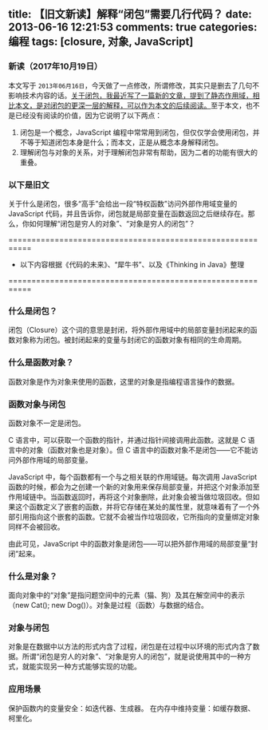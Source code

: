title: 【旧文新读】解释“闭包”需要几行代码？
date: 2013-06-16 12:21:53
comments: true
categories: 编程
tags: [closure, 对象, JavaScript]
---

### 新读（2017年10月19日）

本文写于 `2013年06月16日`，今天做了一点修改，所谓修改，其实只是删去了几句不影响技术内容的话。[关于闭包，我最近写了一篇新的文章，提到了静态作用域，相比本文，是对闭包的更深一层的解释，可以作为本文的后续阅读。](/2017/10/14/context-and-scope-bonus-scene-closure/)至于本文，也不是已经没有阅读的价值，因为它说明了以下两点：

1. 闭包是一个概念，JavaScript 编程中常常用到闭包，但仅仅学会使用闭包，并不等于知道闭包本身是什么；而本文，正是从概念本身解释闭包。
2. 理解闭包与对象的关系，对于理解闭包非常有帮助，因为二者的功能有很大的重叠。


### 以下是旧文

关于什么是闭包，很多“高手”会给出一段“特权函数”访问外部作用域变量的 JavaScript 代码，并且告诉你，闭包就是局部变量在函数返回之后继续存在。那么，你如何理解“闭包是穷人的对象”、“对象是穷人的闭包”？
<!--more-->

===========================================================

* 以下内容根据《代码的未来》、“犀牛书”、以及《Thinking in Java》整理

===========================================================

### 什么是闭包？

闭包（Closure）这个词的意思是封闭，将外部作用域中的局部变量封闭起来的函数对象称为闭包。被封闭起来的变量与封闭它的函数对象有相同的生命周期。

### 什么是函数对象？

函数对象是作为对象来使用的函数，这里的对象是指编程语言操作的数据。

### 函数对象与闭包

函数对象不一定是闭包。

C 语言中，可以获取一个函数的指针，并通过指针间接调用此函数。这就是 C 语言中的对象（函数对象也是对象）。但 C 语言中的函数对象不是闭包——它不能访问外部作用域的局部变量。

JavaScript 中，每个函数都有一个与之相关联的作用域链。每次调用 JavaScript 函数的时候，都会为之创建一个新的对象用来保存局部变量，并把这个对象添加至作用域链中。当函数返回时，再将这个对象删除，此对象会被当做垃圾回收。但如果这个函数定义了嵌套的函数，并将它存储在某处的属性里，就意味着有了一个外部引用指向这个嵌套的函数。它就不会被当作垃圾回收，它所指向的变量绑定对象同样不会被回收。

由此可见，JavaScript 中的函数对象是闭包——可以把外部作用域的局部变量“封闭”起来。

### 什么是对象？

面向对象中的“对象”是指问题空间中的元素（猫、狗）及其在解空间中的表示（new Cat(); new Dog()）。对象是过程（函数）与数据的结合。

### 对象与闭包

对象是在数据中以方法的形式内含了过程，闭包是在过程中以环境的形式内含了数据。所谓“闭包是穷人的对象”、“对象是穷人的闭包”，就是说使用其中的一种方式，就能实现另一种方式能够实现的功能。

### 应用场景

保护函数内的变量安全：如迭代器、生成器。
在内存中维持变量：如缓存数据、柯里化。
